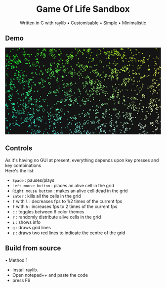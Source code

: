 <h1 align="center">
Game Of Life Sandbox</h1>
<p align="center">Written in C with raylib • Customisable • Simple • Minimalistic</p>

## Demo
<img src="https://github.com/Datavorous/Game-Of-Life-Sandbox/blob/main/media/PicsArt_02-06-10.29.51.jpg?raw=true">

## Controls
As it's having no GUI at present, everything depends upon key presses and key combinations
<br>Here's the list: 
* ```Space``` : pauses/plays
* ```Left mouse button``` : places an alive cell in the grid
* ```Right mouse button``` : makes an alive cell dead in the grid
* ```Enter``` : kills all the cells in the grid
* ```f``` with ```l``` : decreases fps to 1/2 times of the current fps
* ```f``` with ```h``` : increases fps to 2 times of the current fps 
* ```c``` : toggles between 6 color themes
* ```r``` : randomly distribute alive cells in the grid
* ```i``` : shows info
* ```g``` : draws grid lines
* ```z``` : draws two red lines to indicate the centre of the grid

## Build from source 

• Method 1
+ Install raylib.
+ Open notepad++ and paste the code
+ press F6


